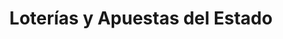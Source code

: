 ---
title: "Loterías y Apuestas del Estado"
url: /cordoba/loterias-y-apuestas-del-estado-avenida-arroyo-del-moro/
shop: lotería
---